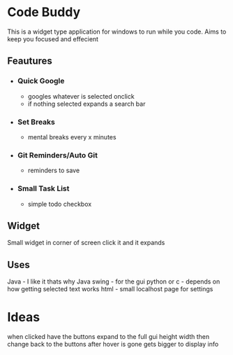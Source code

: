 # Code Buddy

This is a widget type application for windows to run while you code. 
Aims to keep you focused and effecient

## Feautures

- ### Quick Google
    - googles whatever is selected onclick
    - if nothing selected expands a search bar 
- ### Set Breaks
    - mental breaks every x minutes
- ### Git Reminders/Auto Git
    - reminders to save
- ### Small Task List
    - simple todo checkbox
## Widget

Small widget in corner of screen
click it and it expands

## Uses

Java - I like it thats why
Java swing - for the gui
python or c - depends on how getting selected text works
html - small localhost page for settings

# Ideas
when clicked have the buttons expand to the full gui height width 
then change back to the buttons after hover is gone
gets bigger to display info
